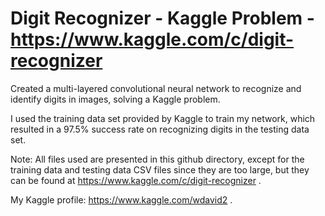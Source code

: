 # Digit Recognizer - Kaggle Problem - https://www.kaggle.com/c/digit-recognizer
Created a multi-layered convolutional neural network to recognize and identify digits in images, solving a Kaggle problem.

I used the training data set provided by Kaggle to train my network, which resulted in a 97.5% success rate on recognizing digits in the testing data set.

Note: All files used are presented in this github directory, except for the training data and testing data CSV files since they are too large, but they can be found at https://www.kaggle.com/c/digit-recognizer .

My Kaggle profile: https://www.kaggle.com/wdavid2 .
